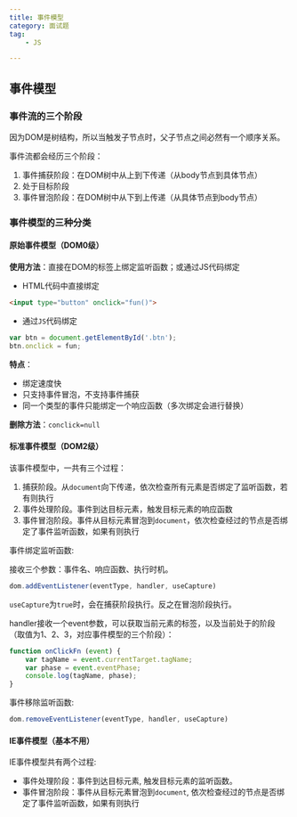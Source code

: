 ```yaml
---
title: 事件模型
category: 面试题
tag:
    - JS

---
```




## 事件模型

### 事件流的三个阶段

因为DOM是树结构，所以当触发子节点时，父子节点之间必然有一个顺序关系。



事件流都会经历三个阶段：

1. 事件捕获阶段：在DOM树中从上到下传递（从body节点到具体节点）
2. 处于目标阶段
3. 事件冒泡阶段：在DOM树中从下到上传递（从具体节点到body节点）



### 事件模型的三种分类

#### 原始事件模型（DOM0级）

**使用方法**：直接在DOM的标签上绑定监听函数；或通过JS代码绑定

- HTML代码中直接绑定

```html
<input type="button" onclick="fun()">
```

- 通过`JS`代码绑定

```js
var btn = document.getElementById('.btn');
btn.onclick = fun;
```

**特点**：

- 绑定速度快
- 只支持事件冒泡，不支持事件捕获
- 同一个类型的事件只能绑定一个响应函数（多次绑定会进行替换）

**删除方法**：```conclick=null```



#### 标准事件模型（DOM2级）

该事件模型中，一共有三个过程：

1. 捕获阶段。从`document`向下传递，依次检查所有元素是否绑定了监听函数，若有则执行
2. 事件处理阶段。事件到达目标元素，触发目标元素的响应函数
3. 事件冒泡阶段。事件从目标元素冒泡到`document`，依次检查经过的节点是否绑定了事件监听函数，如果有则执行 



事件绑定监听函数:

接收三个参数：事件名、响应函数、执行时机。

```js
dom.addEventListener(eventType, handler, useCapture)
```

`useCapture`为`true`时，会在捕获阶段执行。反之在冒泡阶段执行。



handler接收一个event参数，可以获取当前元素的标签，以及当前处于的阶段（取值为1、2、3，对应事件模型的三个阶段）：

```js
function onClickFn (event) {
    var tagName = event.currentTarget.tagName;
    var phase = event.eventPhase;
    console.log(tagName, phase);
}
```



事件移除监听函数:

```js
dom.removeEventListener(eventType, handler, useCapture)
```



#### IE事件模型（基本不用）

IE事件模型共有两个过程:

- 事件处理阶段：事件到达目标元素, 触发目标元素的监听函数。
- 事件冒泡阶段：事件从目标元素冒泡到`document`, 依次检查经过的节点是否绑定了事件监听函数，如果有则执行

